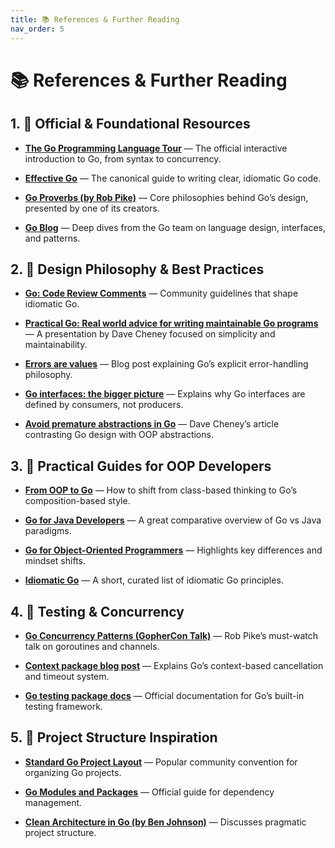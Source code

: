```yaml
---
title: 📚 References & Further Reading
nav_order: 5
---
```


# 📚 References & Further Reading

## 1. 🦫 Official & Foundational Resources

- [**The Go Programming Language Tour**](https://tour.golang.org/) — The official interactive introduction to Go, from syntax to concurrency.

- [**Effective Go**](https://go.dev/doc/effective_go) — The canonical guide to writing clear, idiomatic Go code.

- [**Go Proverbs (by Rob Pike)**](https://go-proverbs.github.io/) — Core philosophies behind Go’s design, presented by one of its creators.

- [**Go Blog**](https://go.dev/blog/) — Deep dives from the Go team on language design, interfaces, and patterns.

## 2. 🧠 Design Philosophy & Best Practices

- [**Go: Code Review Comments**](https://go.dev/wiki/CodeReviewComments) — Community guidelines that shape idiomatic Go.

- [**Practical Go: Real world advice for writing maintainable Go programs**](https://dave.cheney.net/practical-go/presentations/qcon-china.html) — A presentation by Dave Cheney focused on simplicity and maintainability.

- [**Errors are values**](https://blog.golang.org/errors-are-values) — Blog post explaining Go’s explicit error-handling philosophy.

- [**Go interfaces: the bigger picture**](https://go.dev/blog/laws-of-reflection) — Explains why Go interfaces are defined by consumers, not producers.

- [**Avoid premature abstractions in Go**](https://dave.cheney.net/2016/08/20/solid-go-design) — Dave Cheney’s article contrasting Go design with OOP abstractions.

## 3. 🧰 Practical Guides for OOP Developers

- [**From OOP to Go**](https://medium.com/@theiconic/from-oop-to-go-1ec0bfa6f62f) — How to shift from class-based thinking to Go’s composition-based style.

- [**Go for Java Developers**](https://yourbasic.org/golang/go-vs-java/) — A great comparative overview of Go vs Java paradigms.

- [**Go for Object-Oriented Programmers**](https://medium.com/@geisonfgfg/go-for-object-oriented-programmers-95051a3d82bd) — Highlights key differences and mindset shifts.

- [**Idiomatic Go**](https://dmitri.shuralyov.com/idiomatic-go) — A short, curated list of idiomatic Go principles.

## 4. 🧪 Testing & Concurrency

- [**Go Concurrency Patterns (GopherCon Talk)**](https://www.youtube.com/watch?v=f6kdp27TYZs) — Rob Pike’s must-watch talk on goroutines and channels.

- [**Context package blog post**](https://blog.golang.org/context) — Explains Go’s context-based cancellation and timeout system.

- [**Go testing package docs**](https://pkg.go.dev/testing) — Official documentation for Go’s built-in testing framework.

## 5. 📁 Project Structure Inspiration

- [**Standard Go Project Layout**](https://github.com/golang-standards/project-layout) — Popular community convention for organizing Go projects.

- [**Go Modules and Packages**](https://blog.golang.org/using-go-modules) — Official guide for dependency management.

- [**Clean Architecture in Go (by Ben Johnson)**](https://medium.com/@benbjohnson/standard-package-layout-7cdbc8391fc1) — Discusses pragmatic project structure.
